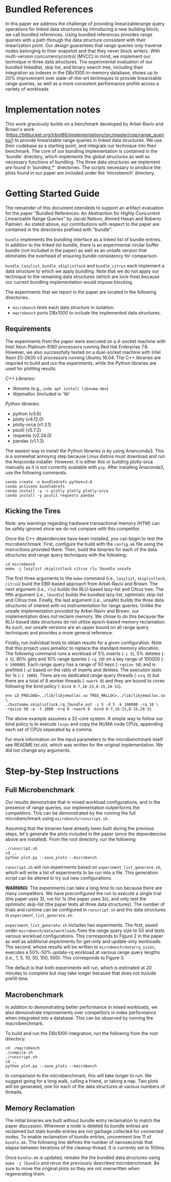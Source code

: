 # Bundled References

In this paper we address the challenge of providing linearizablerange query operations for linked data structures by introducing a new building block; we call bundled references. Using bundled references provides range queries with a path through the data structure consistent with their linearization point. Our design guarantees that range queries only traverse nodes belonging to their snapshot and that they never block writers. With multi-version concurrencycontrol (MVCC) in mind, we implement our technique in three data structures. The experimental evaluation of our bundled linkedlist, skip list, and binary search tree, including their integration as indexes in the DBx1000 in-memory database, shows up to 20% improvement over state-of-the-art techniques to provide linearizable range queries, as well as a more consistent performance profile across a variety of workloads

# Implementation notes

This work graciously builds on a benchmark developed by Arbel-Raviv and Brown's work (https://bitbucket.org/trbot86/implementations/src/master/cpp/range_queries/) to provide linearizable range queries in linked data structures. We use their codebase as a starting point, and integrate our technique into their benchmark. The core of our bundling implementation is contained in the 'bundle' directory, which implements the global structures as well as necessary functions of bundling. The three data structures we implement are found in 'bundled_*' directories. The scripts necessary to produce the plots found in our paper are included under the 'microbench' directory.

# Getting Started Guide

The remainder of this document intendeds to support an artifact evaluation for the paper "Bundled References: An Abstraction for Highly-Concurrent Linearizable Range Queries" by Jacob Nelson, Ahmed Hasan and Roberto Palmieri. As stated above, our contributions with respect to the paper are contained in the directories prefixed with "bundle".

`bundle` implements the bundling interface as a linked list of bundle entries. In addition to the linked list bundle, there is an experimental cirular buffer bundle (not included in the paper) as well as an unsafe version that eliminates the overhead of ensuring bundle consistency for comparison.

`bundle_lazylist`, `bundle_skiplistlock` and `bundle_citrus` each implement a data structure to which we apply bundling. Note that we do not apply our technique to the remaining data structures (which are lock-free) because our current bundling implementation would impose blocking.

The experiments that we report in the paper are located in the following directories.

+ `microbench` tests each data structure in isolation.
+ `macrobench` ports DBx1000 to include the implemented data structures.

## Requirements

The experiments from the paper were executed on a 4-socket machine with Intel Xeon Platinum 8160 processors running Red Hat Enterprise 7.6. However, we also successfully tested on a dual-socket machine with Intel Xeon E5-2630 v3 processors running Ubuntu 18.04. The C++ libraries are requried to build and run the experiments, while the Python libraries are used for plotting results.

_C++ Libraries_:
+ libnuma (e.g., `sudo apt install libnuma-dev`)
+ libjemalloc (included in 'lib'

_Python libraries_:
+ python (v3.6)
+ plotly (v4.12.0)
+ plotly-orca (v1.3.1)
+ psutil (v5.7.2)
+ requests (v2.24.0)
+ pandas (v1.1.3)

The easiest way to install the Python libraries is by using Ananconda3. This is a somewhat annoying step because Linux distros must download and run the Anaconda installer. However, it is either this or building plotly-orca manually as it is not currently available with `pip`. After installing Anaconda3, use the following commands.

```
conda create -n bundledrefs python=3.6
conda activate bundledrefs
conda install -y -c plotly plotly plotly-orca
conda install -y psutil requests pandas
```

## Kicking the Tires

Note: any warnings regarding hardware transactional memory (HTM) can be safely ignored since we do not compare with this competitor.

Once the C++ dependencies have been installed, you can begin to test the microbenchmark. First, configure the build with the `config.mk` file using the instructions provided there. Then, build the binaries for each of the data structures and range query techniques with the following:

```
cd microbench
make -j lazylist skiplistlock citrus rlu lbundle unsafe
```

The first three arguments to the `make` command (i.e., `lazylist`, `skiplistlock`, `citrus`) build the EBR-based approach from Arbel-Raviv and Brown. The next argument (i.e., `rlu`) builds the RLU-based lazy-list and Citrus tree. The fifth argument (i.e., `lbundle`) builds the bundled lazy-list, optimistic skip-list and Citrus tree. Finally, the last argument (i.e., unsafe) builds the three data structures of interest with no instrumentation for range queries. Unlike the unsafe implementation provided by Arbel-Raviv and Brown, our implementation does not reclaim memory. We chose to do this because the RLU-based data structures do not utilize epoch-based memory reclamation. As such, our unsafe versions are an upper bound on all range query techniques and provides a more general reference.

Finally, run individual tests to obtain results for a given configuration. Note that this project uses jemalloc to replace the standard memory allocation. The following command runs a workload of 5% inserts (`-i 5`), 5% deletes (`-d 5`), 80% gets and 10% range queries (`-rq 10`) on a key range of 100000 (`-k 100000`). Each range query has a range of 50 keys (`-rqsize 50`) and is prefilled (`-p`) based on the ratio of inserts and deletes. The execution lasts for 1s (`-t 1000`). There are no dedicated range query threads (`-nrq 0`) but there are a total of 8 worker threads (`-nwork 8`) and they are bound to cores following the bind policy (`-bind 0-7,16-23,8-15,24-31`).

```
env LD_PRELOAD=../lib/libjemalloc.so TREE_MALLOC=../lib/libjemalloc.so \ 
./hostname.skiplistlock.rq_lbundle.out -i 5 -d 5 -k 100000 -rq 10 \ 
-rqsize 50 -p -t 1000 -nrq 0 -nwork 8 -bind 0-7,16-23,8-15,24-31
```

The above example assumes a 32-core system. A simple way to follow our bind policy is to execute `lscpu` and copy the NUMA node CPUs, appending each set of CPUs separated by a comma.

For more information on the input parameters to the microbenchmark itself see README.txt.old, which was written for the original implementation. We did not change any arguments.

# Step-by-Step Instructions

## Full Microbenchmark

Our results demonstrate that in mixed workload configurations, and in the presence of range queries, our implementation outperforms the competitors. This can be demonstrated by the running the full microbenchmark using `microbench/runscript.sh`.

Assuming that the binaries have already been built during the previous steps, let's generate the plots included in the paper (once the dependencies above are installed). From the root directory, run the following:

```
./runscript.sh
cd ..
python plot.py --save_plots --microbench
```

`runscript.sh` will run expeirments based on `experiment_list_generate.sh`, which will write a list of experiments to be run into a file. This generation script can be altered to try out new configurations.

**WARNING**: The experiments can take a long time to run because there are many competitors. We have preconfigured the run to execute a single trial (the paper uses 3), run for 1s (the paper uses 3s), and only test the optimistic skip-list (the paper tests all three data structures). The number of trials and runtime can be configured in `runscript.sh` and the data structures in `experiment_list_generate.sh`.

`experiment_list_generate.sh` includes two experiments. The first, saved under `microbench/data/workloads` fixes the range query size to 50 and tests various workload configurations. This corresponds to Figure 2 in the paper as well as additional experiments for get-only and update-only workloads. The second, whose results will be written to `microbench/data/rq_sizes`, executes a 50%-50% update-rq workload at various range query lengths (i.e., 1, 5, 10, 50, 100, 500). This corresponds to Figure 3.

The default is that both experiments will run, which is estimated at 20 minutes to complete but may take longer because that does not include prefill time.

## Macrobenchmark

In addition to demonstrating better performance in mixed workloads, we also demonstrate improvements over competitors in index performance when integrated into a database. This can be observed by running the macrobenchmark.

To build and run the DBx1000 integration, run the following from the root directory:

```
cd ./macrobench
./compile.sh
./runscript.sh
cd ..
python plot.py --save_plots --macrobench
```

In comparison to the microbenchmark, this will take longer to run. We suggest going for a long walk, calling a friend, or taking a nap. Two plots will be generated, one for each of the data structures at various numbers of threads.

## Memory Reclamation

The initial binaries are built without bundle entry reclamation to match the paper discussion. Whenever a node is deleted its bundle entries are reclaimed but stale bundle entries are not garbage collected for connected nodes. To enable reclamation of bundle entries, uncomment line 11 of `bundle.mk`. The following line defines the number of nanoseconds that elapse between iterations of the cleanup thread. It is currently set to 100ms.

Once `bundle.mk` is updated, remake the the bundled data structures using `make -j lbundle` and rerun the previously described microbenchmark. Be sure to move the original plots so they are not overwritten when regenerating them.